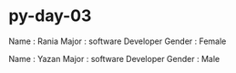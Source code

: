 # py-day-03


Name : Rania 
Major : software Developer
Gender : Female

Name : Yazan 
Major : software Developer
Gender : Male

